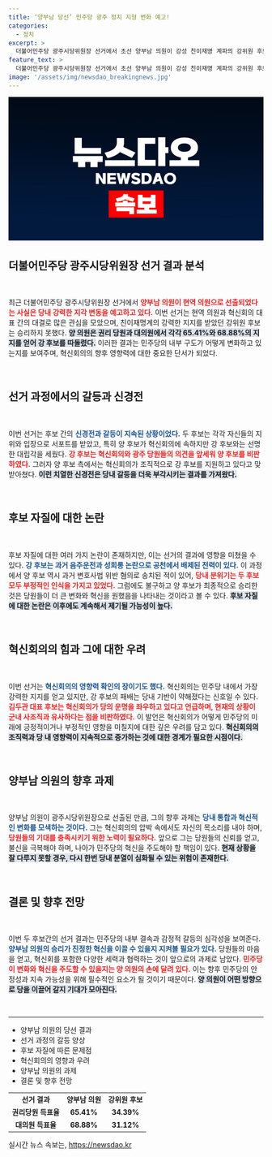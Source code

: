 ```yaml
---
title: ‘양부남 당선’ 민주당 광주 정치 지형 변화 예고!
categories:
  - 정치
excerpt: >
  더불어민주당 광주시당위원장 선거에서 초선 양부남 의원이 강성 친이재명 계파의 강위원 후보를 누르며 승리했다. 김두관 대표 후보는 혁신회의를 군내 사조직에 비유하며 당의 미래에 경고를 날렸다. 클릭을 유도하는 이 정태, 당신의 선택은?
feature_text: >
  더불어민주당 광주시당위원장 선거에서 초선 양부남 의원이 강성 친이재명 계파의 강위원 후보를 누르며 승리했다. 김두관 대표 후보는 혁신회의를 군내 사조직에 비유하며 당의 미래에 경고를 날렸다. 클릭을 유도하는 이 정태, 당신의 선택은?
image: '/assets/img/newsdao_breakingnews.jpg'
---
```


<p><img src="/assets/img/newsdao_breakingnews.jpg" alt="pcversion 속보" /></p>

<h2 data-ke-size="size26">더불어민주당 광주시당위원장 선거 결과 분석</h2>

<p data-ke-size="size16">&nbsp;</p>

<p>최근 더불어민주당 광주시당위원장 선거에서 <b><span style="color: #ee2323;">양부남 의원이 현역 의원으로 선출되었다는 사실은 당내 강력한 지각 변동을 예고하고 있다.</span></b> 이번 선거는 현역 의원과 혁신회의 대표 간의 대결로 많은 관심을 모았으며, 친이재명계의 강력한 지지를 받았던 강위원 후보는 승리하지 못했다. <b><span style="background-color: #21538527;">양 의원은 권리 당원과 대의원에서 각각 65.41%와 68.88%의 지지를 얻어 강 후보를 따돌렸다.</span></b> 이러한 결과는 민주당의 내부 구도가 어떻게 변화하고 있는지를 보여주며, 혁신회의의 향후 영향력에 대한 중요한 단서가 되었다.</p>

<p data-ke-size="size16">&nbsp;</p>

<h2 data-ke-size="size26">선거 과정에서의 갈등과 신경전</h2>

<p data-ke-size="size16">&nbsp;</p>

<p>이번 선거는 후보 간의 <b><span style="color: #1a5490;">신경전과 갈등이 지속된 상황이었다.</span></b> 두 후보는 각각 자신들의 지위와 입장으로 서포트를 받았고, 특히 양 후보가 혁신회의에 속하지만 강 후보와는 선명한 대립각을 세웠다. <b><span style="color: #ee2323;">강 후보는 혁신회의와 광주 당원들의 의견을 앞세워 양 후보를 비판하였다.</span></b> 그러자 양 후보 측에서는 혁신회의가 조직적으로 강 후보를 지원하고 있다고 맞받아쳤다. <b><span style="background-color: #21538527;">이런 치열한 신경전은 당내 갈등을 더욱 부각시키는 결과를 가져왔다.</span></b></p>

<p data-ke-size="size16">&nbsp;</p>

<h2 data-ke-size="size26">후보 자질에 대한 논란</h2>

<p data-ke-size="size16">&nbsp;</p>

<p>후보 자질에 대한 여러 가지 논란이 존재하지만, 이는 선거의 결과에 영향을 미쳤을 수 있다. <b><span style="color: #1a5490;">강 후보는 과거 음주운전과 성희롱 논란으로 공천에서 배제된 전력이 있다.</span></b> 이 과정에서 양 후보 역시 과거 변호사법 위반 혐의로 송치된 적이 있어, <b><span style="color: #ee2323;">당내 분위기는 두 후보 모두 부정적인 인식을 가지고 있었다.</span></b> 그럼에도 불구하고 양 후보가 최종적으로 승리한 것은 당원들이 더 큰 변화와 혁신을 원했음을 나타내는 것이라고 볼 수 있다. <b><span style="background-color: #21538527;">후보 자질에 대한 논란은 이후에도 계속해서 제기될 가능성이 높다.</span></b></p>

<p data-ke-size="size16">&nbsp;</p>

<h2 data-ke-size="size26">혁신회의의 힘과 그에 대한 우려</h2>

<p data-ke-size="size16">&nbsp;</p>

<p>이번 선거는 <b><span style="color: #1a5490;">혁신회의의 영향력 확인의 장이기도 했다.</span></b> 혁신회의는 민주당 내에서 가장 강력한 지지를 얻고 있지만, 강 후보의 패배는 당내 기반이 약해졌다는 신호일 수 있다. <b><span style="color: #ee2323;">김두관 대표 후보는 혁신회의가 당의 운명을 좌우하고 있다고 언급하며, 현재의 상황이 군내 사조직과 유사하다는 점을 비판하였다.</span></b> 이 발언은 혁신회의가 어떻게 민주당의 미래에 긍정적이거나 부정적인 영향을 미칠지에 대한 깊은 우려를 담고 있다. <b><span style="background-color: #21538527;">혁신회의의 조직력과 당 내 영향력이 지속적으로 증가하는 것에 대한 경계가 필요한 시점이다.</span></b></p>

<p data-ke-size="size16">&nbsp;</p>

<h2 data-ke-size="size26">양부남 의원의 향후 과제</h2>

<p data-ke-size="size16">&nbsp;</p>

<p>양부남 의원이 광주시당위원장으로 선출된 만큼, 그의 향후 과제는 <b><span style="color: #1a5490;">당내 통합과 혁신적인 변화를 모색하는 것이다.</span></b> 그는 혁신회의의 압박 속에서도 자신의 목소리를 내야 하며, <b><span style="color: #ee2323;">당원들의 기대를 충족시키기 위한 노력이 필요하다.</span></b> 앞으로 그는 당원들의 신뢰를 얻고, 불신을 극복해야 하며, 나아가 민주당의 혁신을 주도해야 할 책임이 있다. <b><span style="background-color: #21538527;">현재 상황을 잘 다루지 못할 경우, 다시 한번 당내 분열이 심화될 수 있는 위험이 존재한다.</span></b></p>

<p data-ke-size="size16">&nbsp;</p>

<h2 data-ke-size="size26">결론 및 향후 전망</h2>

<p data-ke-size="size16">&nbsp;</p>

<p>이번 두 후보간의 선거 결과는 민주당의 내부 결속과 감정적 갈등의 심각성을 보여준다. <b><span style="color: #1a5490;">양부남 의원의 승리가 진정한 혁신을 이끌 수 있을지 지켜볼 필요가 있다.</span></b> 당원들의 마음을 얻고, 혁신회를 포함한 다양한 세력과 협력하는 것이 앞으로의 과제로 남았다. <b><span style="color: #ee2323;">민주당이 변화와 혁신을 주도할 수 있을지는 양 의원의 손에 달려 있다.</span></b> 이는 향후 민주당의 안정성과 지속 가능성을 위해 필수적인 요소가 될 것이기 때문이다. <b><span style="background-color: #21538527;">양 의원이 어떤 방향으로 당을 이끌어 갈지 기대가 모아진다.</span></b></p>

<p data-ke-size="size16">&nbsp;</p>

<hr>

<ul>
    <li>양부남 의원의 당선 결과</li>
    <li>선거 과정의 갈등 양상</li>
    <li>후보 자질에 따른 문제점</li>
    <li>혁신회의의 영향과 우려</li>
    <li>양부남 의원의 과제</li>
    <li>결론 및 향후 전망</li>
</ul>

<table style="width: 100%;">
  <tr>
    <td style="text-align: center; height: 17px;"><b>선거 결과</b></td>
    <td style="text-align: center; height: 17px;"><b>양부남 의원</b></td>
    <td style="text-align: center; height: 17px;"><b>강위원 후보</b></td>
  </tr>
  <tr>
    <td style="text-align: center; height: 17px;"><b>권리당원 득표율</b></td>
    <td style="text-align: center; height: 17px;"><b>65.41%</b></td>
    <td style="text-align: center; height: 17px;"><b>34.39%</b></td>
  </tr>
  <tr>
    <td style="text-align: center; height: 17px;"><b>대의원 득표율</b></td>
    <td style="text-align: center; height: 17px;"><b>68.88%</b></td>
    <td style="text-align: center; height: 17px;"><b>31.12%</b></td>
  </tr>
</table>
실시간 뉴스 속보는, <a href="https://newsdao.kr" rel="dofollow">https://newsdao.kr</a>


